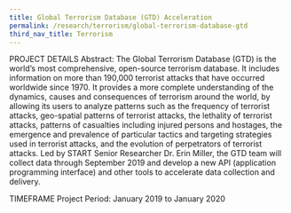 ```yaml
---
title: Global Terrorism Database (GTD) Acceleration
permalink: /research/terrorism/global-terrorism-database-gtd
third_nav_title: Terrorism
---
```

PROJECT DETAILS
Abstract: 
The Global Terrorism Database (GTD) is the world’s most comprehensive, open-source terrorism database. It includes information on more than 190,000 terrorist attacks that have occurred worldwide since 1970. It provides a more complete understanding of the dynamics, causes and consequences of terrorism around the world, by allowing its users to analyze patterns such as the frequency of terrorist attacks, geo-spatial patterns of terrorist attacks, the lethality of terrorist attacks, patterns of casualties including injured persons and hostages, the emergence and prevalence of particular tactics and targeting strategies used in terrorist attacks, and the evolution of perpetrators of terrorist attacks. Led by START Senior Researcher Dr. Erin Miller, the GTD team will collect data through September 2019 and develop a new API (application programming interface) and other tools to accelerate data collection and delivery.

TIMEFRAME
Project Period: 
January 2019 to January 2020